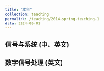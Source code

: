 ```yaml
---
title: "本科"
collection: teaching
permalink: /teaching/2014-spring-teaching-1
date: 2024-09-01
---
```


 
## 信号与系统 (中、英文)
## 数字信号处理 (英文)
 

